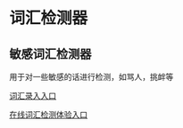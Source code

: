 # 词汇检测器

## 敏感词汇检测器

用于对一些敏感的话进行检测，如骂人，挑衅等

[词汇录入入口](https://github.com/hz-liuzhihao/wecanresource.git)

[在线词汇检测体验入口](https://hz-liuzhihao.github.io/TextDetector/js/example/dist/)
